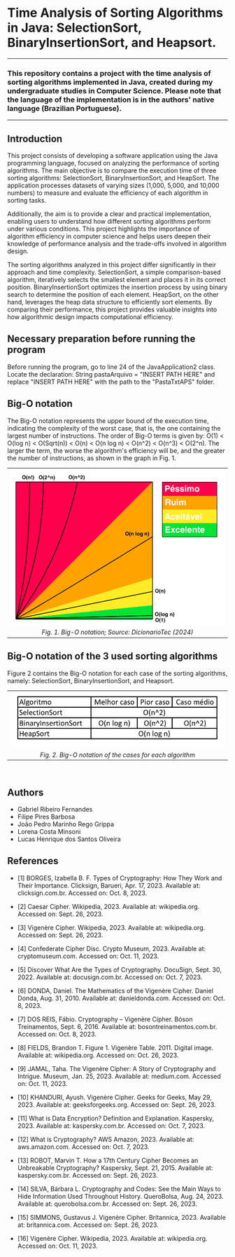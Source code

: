 
# Time Analysis of Sorting Algorithms in Java: SelectionSort, BinaryInsertionSort, and Heapsort.
----

### This repository contains a project with the time analysis of sorting algorithms implemented in Java, created during my undergraduate studies in Computer Science. Please note that the language of the implementation is in the authors' native language (Brazilian Portuguese).
----

## Introduction
  This project consists of developing a software application using the Java programming language, focused on analyzing the performance of sorting algorithms. The main objective is to compare the execution time of three sorting algorithms: SelectionSort, BinaryInsertionSort, and HeapSort. The application processes datasets of varying sizes (1,000, 5,000, and 10,000 numbers) to measure and evaluate the efficiency of each algorithm in sorting tasks.

Additionally, the aim is to provide a clear and practical implementation, enabling users to understand how different sorting algorithms perform under various conditions. This project highlights the importance of algorithm efficiency in computer science and helps users deepen their knowledge of performance analysis and the trade-offs involved in algorithm design.

The sorting algorithms analyzed in this project differ significantly in their approach and time complexity. SelectionSort, a simple comparison-based algorithm, iteratively selects the smallest element and places it in its correct position. BinaryInsertionSort optimizes the insertion process by using binary search to determine the position of each element. HeapSort, on the other hand, leverages the heap data structure to efficiently sort elements. By comparing their performance, this project provides valuable insights into how algorithmic design impacts computational efficiency.

## Necessary preparation before running the program
  Before running the program, go to line 24 of the JavaApplication2 class. Locate the declaration: String pastaArquivo = "INSERT PATH HERE" and replace "INSERT PATH HERE" with the path to the "PastaTxtAPS" folder.

## Big-O notation
  The Big-O notation represents the upper bound of the execution time, indicating the complexity of the worst case, that is, the one containing the largest number of instructions. The order of Big-O terms is given by: O(1) < O(log n) < O(Sqrt(n)) < O(n) < O(n log n) < O(n^2) < O(n^3) < O(2^n). The larger the term, the worse the algorithm's efficiency will be, and the greater the number of instructions, as shown in the graph in Fig. 1.

<table align="center">
  <tr>
    <td align="center">
      <img src='/Images/Image 1.png' width="600">
    </td>
  </tr>
  <tr>
    <td align="center">
      <em>Fig. 1. Big-O notation;
      Source: DicionarioTec (2024)</em>
    </td>
  </tr>
</table>

## Big-O notation of the 3 used sorting algorithms
  Figure 2 contains the Big-O notation for each case of the sorting algorithms, namely: SelectionSort, BinaryInsertionSort, and Heapsort.
  
<table align="center">
  <tr>
    <td align="center">
      <img src='/Images/Image 2.png' width="600">
    </td>
  </tr>
  <tr>
    <td align="center">
      <em>Fig. 2. Big-O notation of the cases for each algorithm </em>
    </td>
  </tr>
</table>
<br>

## Authors

* Gabriel Ribeiro Fernandes
* Filipe Pires Barbosa
* João Pedro Marinho Rego Grippa
* Lorena Costa Minsoni 
* Lucas Henrique dos Santos Oliveira

## References

- [1] BORGES, Izabella B. F. Types of Cryptography: How They Work and Their Importance. Clicksign, Barueri, Apr. 17, 2023. Available at: clicksign.com.br. Accessed on: Oct. 8, 2023.

- [2] Caesar Cipher. Wikipedia, 2023. Available at: wikipedia.org. Accessed on: Sept. 26, 2023.

- [3] Vigenère Cipher. Wikipedia, 2023. Available at: wikipedia.org. Accessed on: Sept. 26, 2023.

- [4] Confederate Cipher Disc. Crypto Museum, 2023. Available at: cryptomuseum.com. Accessed on: Oct. 11, 2023.

- [5] Discover What Are the Types of Cryptography. DocuSign, Sept. 30, 2022. Available at: docusign.com.br. Accessed on: Oct. 7, 2023.

- [6] DONDA, Daniel. The Mathematics of the Vigenère Cipher. Daniel Donda, Aug. 31, 2010. Available at: danieldonda.com. Accessed on: Oct. 8, 2023.

- [7] DOS REIS, Fábio. Cryptography – Vigenère Cipher. Bóson Treinamentos, Sept. 6, 2016. Available at: bosontreinamentos.com.br. Accessed on: Oct. 8, 2023.

- [8] FIELDS, Brandon T. Figure 1. Vigenère Table. 2011. Digital image. Available at: wikipedia.org. Accessed on: Oct. 26, 2023.

- [9] JAMAL, Taha. The Vigenère Cipher: A Story of Cryptography and Intrigue. Museum, Jan. 25, 2023. Available at: medium.com. Accessed on: Oct. 11, 2023.

- [10] KHANDURI, Ayush. Vigenère Cipher. Geeks for Geeks, May 29, 2023. Available at: geeksforgeeks.org. Accessed on: Sept. 26, 2023.

- [11] What is Data Encryption? Definition and Explanation. Kaspersky, 2023. Available at: kaspersky.com.br. Accessed on: Oct. 7, 2023.

- [12] What is Cryptography? AWS Amazon, 2023. Available at: aws.amazon.com. Accessed on: Oct. 7, 2023.

- [13] ROBOT, Marvin T. How a 17th Century Cipher Becomes an Unbreakable Cryptography? Kaspersky, Sept. 21, 2015. Available at: kaspersky.com.br. Accessed on: Sept. 26, 2023.

- [14] SILVA, Bárbara L. Cryptography and Codes: See the Main Ways to Hide Information Used Throughout History. QueroBolsa, Aug. 24, 2023. Available at: querobolsa.com.br. Accessed on: Sept. 26, 2023.

- [15] SIMMONS, Gustavus J. Vigenère Cipher. Britannica, 2023. Available at: britannica.com. Accessed on: Sept. 26, 2023.

- [16] Vigenère Cipher. Wikipedia, 2023. Available at: wikipedia.org. Accessed on: Oct. 11, 2023.
